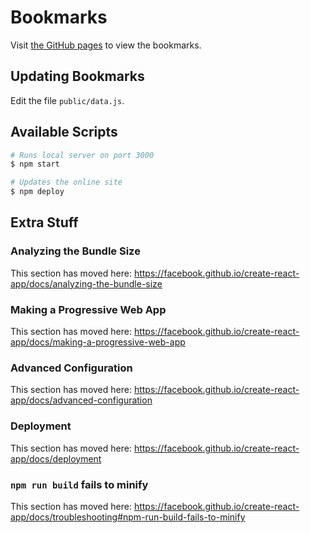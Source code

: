 # Bookmarks

Visit [the GitHub pages](https://ucleuvenlimburg.github.io/bookmarks/) to view the bookmarks.

## Updating Bookmarks

Edit the file `public/data.js`.

## Available Scripts

```bash
# Runs local server on port 3000
$ npm start

# Updates the online site
$ npm deploy
```

## Extra Stuff

### Analyzing the Bundle Size

This section has moved here: https://facebook.github.io/create-react-app/docs/analyzing-the-bundle-size

### Making a Progressive Web App

This section has moved here: https://facebook.github.io/create-react-app/docs/making-a-progressive-web-app

### Advanced Configuration

This section has moved here: https://facebook.github.io/create-react-app/docs/advanced-configuration

### Deployment

This section has moved here: https://facebook.github.io/create-react-app/docs/deployment

### `npm run build` fails to minify

This section has moved here: https://facebook.github.io/create-react-app/docs/troubleshooting#npm-run-build-fails-to-minify
